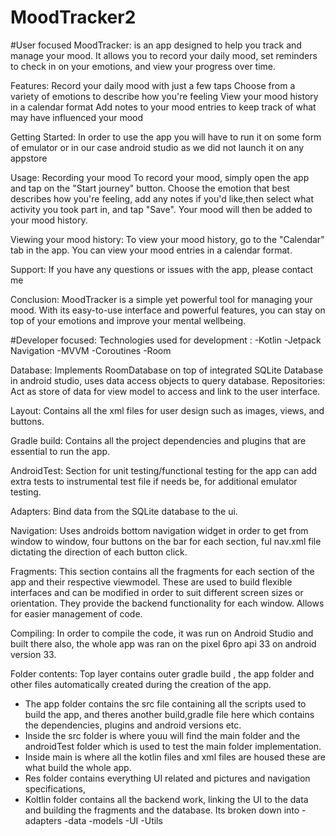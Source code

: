
# MoodTracker2
#User focused
MoodTracker: is an app designed to help you track and manage your mood. It allows you to record your daily mood,
set reminders to check in on your emotions, and view your progress over time.

Features:
Record your daily mood with just a few taps
Choose from a variety of emotions to describe how you're feeling
View your mood history in a calendar  format
Add notes to your mood entries to keep track of what may have influenced your mood

Getting Started:
In order to use the app you will have to run it on some form of emulator or in our case android studio as we did not launch it on any appstore

Usage:
Recording your mood
To record your mood, simply open the app and tap on the "Start journey" button.
Choose the emotion that best describes how you're feeling, add any notes if you'd like,then select what activity you took part in, and tap "Save". 
Your mood will then be added to your mood history.


Viewing your mood history:
To view your mood history, go to the "Calendar" tab in the app. You can view your mood entries in a calendar format.

Support:
If you have any questions or issues with the app, please contact me 

Conclusion:
MoodTracker is a simple yet powerful tool for managing your mood. With its easy-to-use interface and powerful features, you can stay on top of your emotions and improve your mental wellbeing. 

#Developer focused:
Technologies used for development :
  -Kotlin
  -Jetpack Navigation
  -MVVM
  -Coroutines
  -Room

Database: Implements RoomDatabase on top of integrated SQLite Database in android studio, uses data access objects to query database.
Repositories: Act as store of data for view model to access and link to the user interface.

Layout: Contains all the xml files for user design such as images, views, and buttons.

Gradle build: Contains all the project dependencies and plugins that are essential to run the app.

AndroidTest: Section for unit testing/functional testing for the app can add extra tests to instrumental test file if needs be, for additional emulator testing.

Adapters: Bind data from the SQLite database to the ui.

Navigation: Uses androids bottom navigation widget in order to get from window to window, four buttons on the bar for each section, ful nav.xml file dictating the direction of each button click.

Fragments: This section contains all the fragments for each section of the app and their respective viewmodel. These are used to build flexible interfaces and can be modified in order to suit different screen sizes or orientation. They provide the backend functionality for each window. Allows for easier management of code.

Compiling: In order to compile the code, it was run on Android Studio and built there also, the whole app was ran on the pixel 6pro api 33 on android version 33.

Folder contents: Top layer contains outer gradle build , the app folder and other files automatically created during the creation of the app.
- The app folder contains the src file containing all the scripts used to build the app, and theres another build,gradle file here which contains the dependencies,     plugins and android versions etc.
- Inside the src folder is where youu will find the main folder and the androidTest folder which is used to test the main folder implementation.
- Inside main is where all the kotlin files and xml files are housed these are what build the whole app.
- Res folder contains everything UI related and pictures and navigation specifications,
- Koltlin folder contains all the backend work, linking the UI to the data and building the fragments and the database. Its broken down into 
  -adapters
  -data
  -models
  -UI
  -Utils
